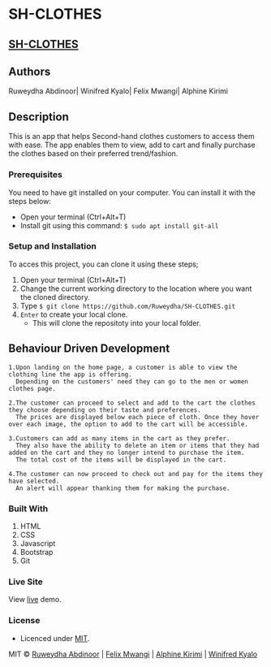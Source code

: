 # SH-CLOTHES
## [SH-CLOTHES](ruweydha.github.io/sh-clothes/)

## Authors
Ruweydha Abdinoor| Winifred Kyalo| Felix Mwangi| Alphine Kirimi

## Description
This is an app that helps Second-hand clothes customers to access them with ease.
The app enables them to view, add to cart and finally purchase the clothes based on their preferred trend/fashion.

### Prerequisites
You need to have git installed on your computer. You can install it with the steps below:
   -  Open your terminal (Ctrl+Alt+T)
   -  Install git using this command:
        `$ sudo apt install git-all`

### Setup and Installation
To acces this project, you can clone it using these steps;
1. Open your terminal (Ctrl+Alt+T)
2. Change the current working directory to the location where you want the cloned directory.
3. Type `$ git clone https://github.com/Ruweydha/SH-CLOTHES.git`
4. `Enter` to create your local clone.
    * This will clone the repositoty into your local folder.

## Behaviour Driven Development
	1.Upon landing on the home page, a customer is able to view the clothing line the app is offering.
	  Depending on the customers' need they can go to the men or women clothes page.
	
	2.The customer can proceed to select and add to the cart the clothes they choose depending on their taste and preferences. 
	  The prices are displayed below each piece of cloth. Once they hover over each image, the option to add to the cart will be accessible.
	
	3.Customers can add as many items in the cart as they prefer. 
	  They also have the ability to delete an item or items that they had added on the cart and they no longer intend to purchase the item.
	  The total cost of the items will be displayed in the cart.
	
	4.The customer can now proceed to check out and pay for the items they have selected.
	  An alert will appear thanking them for making the purchase.

### Built With
1. HTML
2. CSS
3. Javascript
4. Bootstrap
5. Git

### Live Site
View [live](ruweydha.github.io/sh-clothes/) demo.

### License
* Licenced under [MIT](LICENSE).

MIT ©  [Ruweydha Abdinoor](https://github.com/Ruweydha) | [Felix Mwangi](https://github.com/Felixmkn) | [Alphine Kirimi](https://github.com/Alphine3900) | [Winifred Kyalo](https://github.com/Mwikali-Kyalo)
